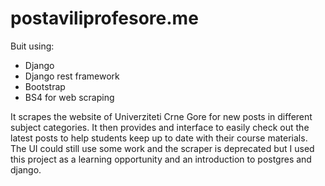 # postaviliprofesore.me
Buit using:

* Django
* Django rest framework
* Bootstrap
* BS4 for web scraping

It scrapes the website of Univerziteti Crne Gore for new posts in different subject categories.
It then provides and interface to easily check out the latest posts to help students keep up to date with their course materials.
The UI could still use some work and the scraper is deprecated but I used this project as a learning opportunity and an introduction to postgres and django.
